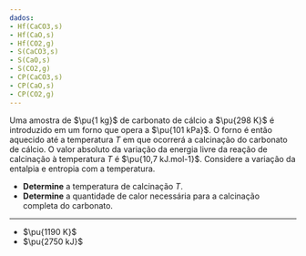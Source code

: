 ```yaml
---
dados:
- Hf(CaCO3,s)
- Hf(CaO,s)
- Hf(CO2,g)
- S(CaCO3,s)
- S(CaO,s)
- S(CO2,g)
- CP(CaCO3,s)
- CP(CaO,s)
- CP(CO2,g)
---
```


Uma amostra de $\pu{1 kg}$ de carbonato de cálcio a $\pu{298 K}$ é introduzido em um forno que opera a $\pu{101 kPa}$. O forno é então aquecido até a temperatura $T$ em que ocorrerá a calcinação do carbonato de cálcio. O valor absoluto da variação da energia livre da reação de calcinação à temperatura $T$ é $\pu{10,7 kJ.mol-1}$. Considere a variação da entalpia e entropia com a temperatura.

- **Determine** a temperatura de calcinação $T$.
- **Determine** a quantidade de calor necessária para a calcinação completa do carbonato. 

---
- $\pu{1190 K}$
- $\pu{2750 kJ}$

